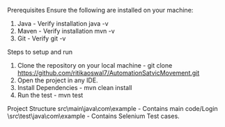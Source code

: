 Prerequisites
Ensure the following are installed on your machine: 
1. Java - Verify installation java -v
2. Maven - Verify installation mvn -v
3. Git - Verify git -v

Steps to setup and run
1. Clone the repository on your local machine - git clone https://github.com/ritikaoswal7/AutomationSatvicMovement.git
2. Open the project in any IDE.
3. Install Dependencies - mvn clean install
4. Run the test - mvn test

Project Structure
src\main\java\com\example - Contains main code/Login
\src\test\java\com\example - Contains Selenium Test cases.
